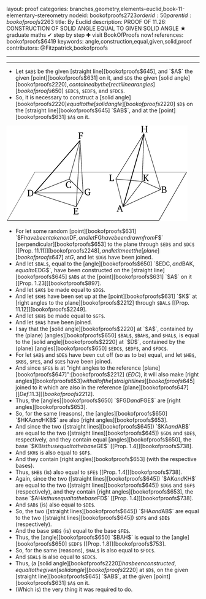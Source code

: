 layout: proof
categories: branches,geometry,elements-euclid,book-11-elementary-stereometry
nodeid: bookofproofs$2723
orderid: 50
parentid: bookofproofs$2263
title: By Euclid
description: PROOF OF 11.26: CONSTRUCTION OF SOLID ANGLE EQUAL TO GIVEN SOLID ANGLE &#9733; graduate maths &#10004; step by step &#10010; visit BookOfProofs now!
references: bookofproofs$6419
keywords: angle,construction,equal,given,solid,proof
contributors: @Fitzpatrick,bookofproofs

---


---



* Let `$AB$` be the given [straight line][bookofproofs$645], and `$A$` the given [point][bookofproofs$631] on it, and `$D$` the given [solid angle][bookofproofs$2220], contained by the [rectilinear angles][bookofproofs$650] `$EDC$`, `$EDF$`, and `$FDC$`.
* So, it is necessary to construct a [solid angle][bookofproofs$2220] equal to the [solid angle][bookofproofs$2220] `$D$` on the [straight line][bookofproofs$645] `$AB$`, and at the [point][bookofproofs$631] `$A$` on it.

![fig26e](https://github.com/bookofproofs/bookofproofs.github.io/blob/main/_sources/_assets/images/euclid/Book11/fig26e.png?raw=true)

* For let some random [point][bookofproofs$631] `$F$` have been taken on `$DF$`, and let `$FG$` have been drawn from `$F$` [perpendicular][bookofproofs$653] to the plane through `$ED$` and `$DC$` [[Prop. 11.11]][bookofproofs$2248], and let it meet the [plane][bookofproofs$647] at$G$, and let `$DG$` have been joined.
* And let `$BAL$`, equal to the [angle][bookofproofs$650] `$EDC$`, and `$BAK$`, equal to `$EDG$`, have been constructed on the [straight line][bookofproofs$645] `$AB$` at the [point][bookofproofs$631] `$A$` on it [[Prop. 1.23]][bookofproofs$897].
* And let `$AK$` be made equal to `$DG$`.
* And let `$KH$` have been set up at the [point][bookofproofs$631] `$K$` at [right angles to the plane][bookofproofs$2212] through `$BAL$` [[Prop. 11.12]][bookofproofs$2249].
* And let `$KH$` be made equal to `$GF$`.
* And let `$HA$` have been joined.
* I say that the [solid angle][bookofproofs$2220] at `$A$`, contained by the (plane) [angles][bookofproofs$650] `$BAL$`, `$BAH$`, and `$HAL$`, is equal to the [solid angle][bookofproofs$2220] at `$D$`, contained by the (plane) [angles][bookofproofs$650] `$EDC$`, `$EDF$`, and `$FDC$`.
* For let `$AB$` and `$DE$` have been cut off (so as to be) equal, and let `$HB$`, `$KB$`, `$FE$`, and `$GE$` have been joined.
* And since `$FG$` is at "right angles to the reference [plane][bookofproofs$647]":[bookofproofs$2212] ($EDC$), it will also make [right angles][bookofproofs$653] with all of the [straight lines][bookofproofs$645] joined to it which are also in the reference [plane][bookofproofs$647] [ [Def. 11.3] ][bookofproofs$2212].
* Thus, the [angles][bookofproofs$650] `$FGD$` and `$FGE$` are [right angles][bookofproofs$653].
* So, for the same (reasons), the [angles][bookofproofs$650] `$HKA$` and `$HKB$` are also [right angles][bookofproofs$653].
* And since the two ([straight lines][bookofproofs$645]) `$KA$` and `$AB$` are equal to the two ([straight lines][bookofproofs$645]) `$GD$` and `$DE$`, respectively, and they contain equal [angles][bookofproofs$650], the base `$KB$` is thus equal to the base `$GE$` [[Prop. 1.4]][bookofproofs$738].
* And `$KH$` is also equal to `$GF$`.
* And they contain [right angles][bookofproofs$653] (with the respective bases).
* Thus, `$HB$` (is) also equal to `$FE$` [[Prop. 1.4]][bookofproofs$738].
* Again, since the two ([straight lines][bookofproofs$645]) `$AK$` and `$KH$` are equal to the two ([straight lines][bookofproofs$645]) `$DG$` and `$GF$` (respectively), and they contain [right angles][bookofproofs$653], the base `$AH$` is thus equal to the base `$FD$` [[Prop. 1.4]][bookofproofs$738].
* And `$AB$` (is) also equal to `$DE$`.
* So, the two ([straight lines][bookofproofs$645]) `$HA$` and `$AB$` are equal to the two ([straight lines][bookofproofs$645]) `$DF$` and `$DE$` (respectively).
* And the base `$HB$` (is) equal to the base `$FE$`.
* Thus, the [angle][bookofproofs$650] `$BAH$` is equal to the [angle][bookofproofs$650] `$EDF$` [[Prop. 1.8]][bookofproofs$753].
* So, for the same (reasons), `$HAL$` is also equal to `$FDC$`.
* And `$BAL$` is also equal to `$EDC$`.
* Thus, (a [solid angle][bookofproofs$2220]) has been constructed, equal to the given [solid angle][bookofproofs$2220] at `$D$`, on the given [straight line][bookofproofs$645] `$AB$`, at the given [point][bookofproofs$631] `$A$` on it.
* (Which is) the very thing it was required to do.
